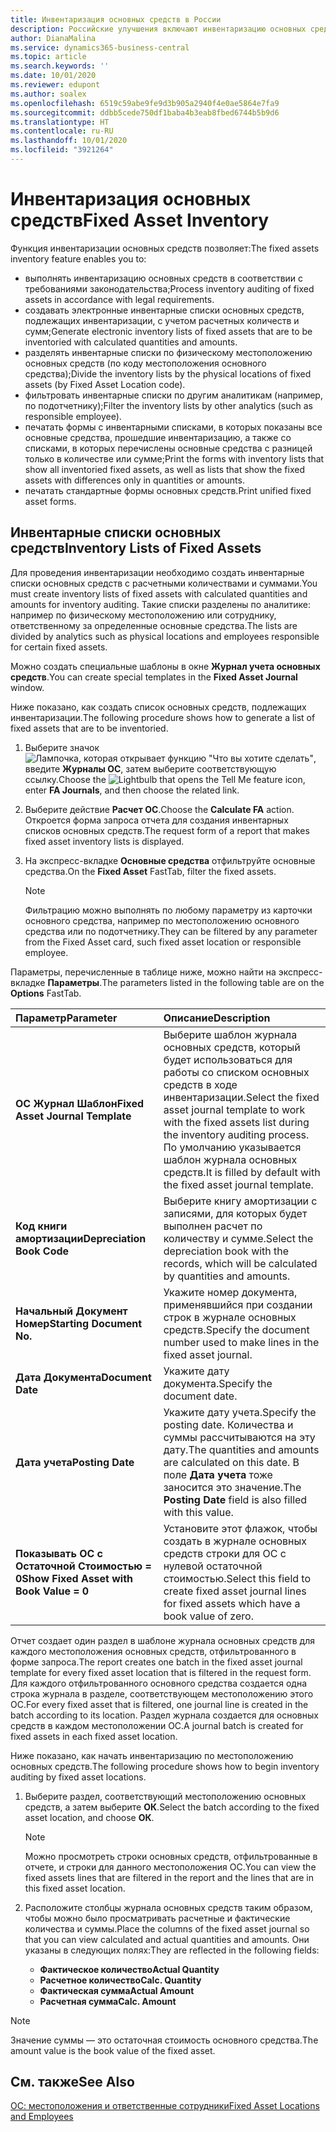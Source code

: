 ```yaml
---
title: Инвентаризация основных средств в России
description: Российские улучшения включают инвентаризацию основных средств.
author: DianaMalina
ms.service: dynamics365-business-central
ms.topic: article
ms.search.keywords: ''
ms.date: 10/01/2020
ms.reviewer: edupont
ms.author: soalex
ms.openlocfilehash: 6519c59abe9fe9d3b905a2940f4e0ae5864e7fa9
ms.sourcegitcommit: ddbb5cede750df1baba4b3eab8fbed6744b5b9d6
ms.translationtype: HT
ms.contentlocale: ru-RU
ms.lasthandoff: 10/01/2020
ms.locfileid: "3921264"
---
```

# <a name="fixed-asset-inventory"></a><span data-ttu-id="ddd6f-103">Инвентаризация основных средств</span><span class="sxs-lookup"><span data-stu-id="ddd6f-103">Fixed Asset Inventory</span></span>

<span data-ttu-id="ddd6f-104">Функция инвентаризации основных средств позволяет:</span><span class="sxs-lookup"><span data-stu-id="ddd6f-104">The fixed assets inventory feature enables you to:</span></span>

- <span data-ttu-id="ddd6f-105">выполнять инвентаризацию основных средств в соответствии с требованиями законодательства;</span><span class="sxs-lookup"><span data-stu-id="ddd6f-105">Process inventory auditing of fixed assets in accordance with legal requirements.</span></span>
- <span data-ttu-id="ddd6f-106">создавать электронные инвентарные списки основных средств, подлежащих инвентаризации, с учетом расчетных количеств и сумм;</span><span class="sxs-lookup"><span data-stu-id="ddd6f-106">Generate electronic inventory lists of fixed assets that are to be inventoried with calculated quantities and amounts.</span></span>
- <span data-ttu-id="ddd6f-107">разделять инвентарные списки по физическому местоположению основных средств (по коду местоположения основного средства);</span><span class="sxs-lookup"><span data-stu-id="ddd6f-107">Divide the inventory lists by the physical locations of fixed assets (by Fixed Asset Location code).</span></span>
- <span data-ttu-id="ddd6f-108">фильтровать инвентарные списки по другим аналитикам (например, по подотчетнику);</span><span class="sxs-lookup"><span data-stu-id="ddd6f-108">Filter the inventory lists by other analytics (such as responsible employee).</span></span>
- <span data-ttu-id="ddd6f-109">печатать формы с инвентарными списками, в которых показаны все основные средства, прошедшие инвентаризацию, а также со списками, в которых перечислены основные средства с разницей только в количестве или сумме;</span><span class="sxs-lookup"><span data-stu-id="ddd6f-109">Print the forms with inventory lists that show all inventoried fixed assets, as well as lists that show the fixed assets with differences only in quantities or amounts.</span></span>
- <span data-ttu-id="ddd6f-110">печатать стандартные формы основных средств.</span><span class="sxs-lookup"><span data-stu-id="ddd6f-110">Print unified fixed asset forms.</span></span>



## <a name="inventory-lists-of-fixed-assets"></a><span data-ttu-id="ddd6f-111">Инвентарные списки основных средств</span><span class="sxs-lookup"><span data-stu-id="ddd6f-111">Inventory Lists of Fixed Assets</span></span>

<span data-ttu-id="ddd6f-112">Для проведения инвентаризации необходимо создать инвентарные списки основных средств с расчетными количествами и суммами.</span><span class="sxs-lookup"><span data-stu-id="ddd6f-112">You must create inventory lists of fixed assets with calculated quantities and amounts for inventory auditing.</span></span> <span data-ttu-id="ddd6f-113">Такие списки разделены по аналитике: например по физическому местоположению или сотруднику, ответственному за определенные основные средства.</span><span class="sxs-lookup"><span data-stu-id="ddd6f-113">The lists are divided by analytics such as physical locations and employees responsible for certain fixed assets.</span></span>

<span data-ttu-id="ddd6f-114">Можно создать специальные шаблоны в окне **Журнал учета основных средств**.</span><span class="sxs-lookup"><span data-stu-id="ddd6f-114">You can create special templates in the **Fixed Asset Journal** window.</span></span>

<span data-ttu-id="ddd6f-115">Ниже показано, как создать список основных средств, подлежащих инвентаризации.</span><span class="sxs-lookup"><span data-stu-id="ddd6f-115">The following procedure shows how to generate a list of fixed assets that are to be inventoried.</span></span>

1. <span data-ttu-id="ddd6f-116">Выберите значок ![Лампочка, которая открывает функцию "Что вы хотите сделать"](../../media/ui-search/search_small.png "Что вы хотите сделать"), введите **Журналы ОС**, затем выберите соответствующую ссылку.</span><span class="sxs-lookup"><span data-stu-id="ddd6f-116">Choose the ![Lightbulb that opens the Tell Me feature](../../media/ui-search/search_small.png "Tell me what you want to do") icon, enter **FA Journals**, and then choose the related link.</span></span>

2. <span data-ttu-id="ddd6f-117">Выберите действие **Расчет ОС**.</span><span class="sxs-lookup"><span data-stu-id="ddd6f-117">Choose the **Calculate FA** action.</span></span> <span data-ttu-id="ddd6f-118">Откроется форма запроса отчета для создания инвентарных списков основных средств.</span><span class="sxs-lookup"><span data-stu-id="ddd6f-118">The request form of a report that makes fixed asset inventory lists is displayed.</span></span>

3. <span data-ttu-id="ddd6f-119">На экспресс-вкладке **Основные средства** отфильтруйте основные средства.</span><span class="sxs-lookup"><span data-stu-id="ddd6f-119">On the **Fixed Asset** FastTab, filter the fixed assets.</span></span>

   > [!NOTE]
   > <span data-ttu-id="ddd6f-120">Фильтрацию можно выполнять по любому параметру из карточки основного средства, например по местоположению основного средства или по подотчетнику.</span><span class="sxs-lookup"><span data-stu-id="ddd6f-120">They can be filtered by any parameter from the Fixed Asset card, such fixed asset location or responsible employee.</span></span>

<span data-ttu-id="ddd6f-121">Параметры, перечисленные в таблице ниже, можно найти на экспресс-вкладке **Параметры**.</span><span class="sxs-lookup"><span data-stu-id="ddd6f-121">The parameters listed in the following table are on the **Options** FastTab.</span></span>

| <span data-ttu-id="ddd6f-122">Параметр</span><span class="sxs-lookup"><span data-stu-id="ddd6f-122">Parameter</span></span>                                | <span data-ttu-id="ddd6f-123">Описание</span><span class="sxs-lookup"><span data-stu-id="ddd6f-123">Description</span></span>                                                  |
| :--------------------------------------- | :----------------------------------------------------------- |
| <span data-ttu-id="ddd6f-124">**ОС Журнал Шаблон**</span><span class="sxs-lookup"><span data-stu-id="ddd6f-124">**Fixed Asset Journal Template**</span></span>         | <span data-ttu-id="ddd6f-125">Выберите шаблон журнала основных средств, который будет использоваться для работы со списком основных средств в ходе инвентаризации.</span><span class="sxs-lookup"><span data-stu-id="ddd6f-125">Select the fixed asset journal template to work with the fixed assets list during the inventory auditing process.</span></span> <span data-ttu-id="ddd6f-126">По умолчанию указывается шаблон журнала основных средств.</span><span class="sxs-lookup"><span data-stu-id="ddd6f-126">It is filled by default with the fixed asset journal template.</span></span> |
| <span data-ttu-id="ddd6f-127">**Код книги амортизации**</span><span class="sxs-lookup"><span data-stu-id="ddd6f-127">**Depreciation Book Code**</span></span>               | <span data-ttu-id="ddd6f-128">Выберите книгу амортизации с записями, для которых будет выполнен расчет по количеству и сумме.</span><span class="sxs-lookup"><span data-stu-id="ddd6f-128">Select the depreciation book with the records, which will be calculated by quantities and amounts.</span></span> |
| <span data-ttu-id="ddd6f-129">**Начальный Документ Номер**</span><span class="sxs-lookup"><span data-stu-id="ddd6f-129">**Starting Document No.**</span></span>                | <span data-ttu-id="ddd6f-130">Укажите номер документа, применявшийся при создании строк в журнале основных средств.</span><span class="sxs-lookup"><span data-stu-id="ddd6f-130">Specify the document number used to make lines in the fixed asset journal.</span></span> |
| <span data-ttu-id="ddd6f-131">**Дата Документа**</span><span class="sxs-lookup"><span data-stu-id="ddd6f-131">**Document Date**</span></span>                        | <span data-ttu-id="ddd6f-132">Укажите дату документа.</span><span class="sxs-lookup"><span data-stu-id="ddd6f-132">Specify the document date.</span></span>                                   |
| <span data-ttu-id="ddd6f-133">**Дата учета**</span><span class="sxs-lookup"><span data-stu-id="ddd6f-133">**Posting Date**</span></span>                         | <span data-ttu-id="ddd6f-134">Укажите дату учета.</span><span class="sxs-lookup"><span data-stu-id="ddd6f-134">Specify the posting date.</span></span> <span data-ttu-id="ddd6f-135">Количества и суммы рассчитываются на эту дату.</span><span class="sxs-lookup"><span data-stu-id="ddd6f-135">The quantities and amounts are calculated on this date.</span></span> <span data-ttu-id="ddd6f-136">В поле **Дата учета** тоже заносится это значение.</span><span class="sxs-lookup"><span data-stu-id="ddd6f-136">The **Posting Date** field is also filled with this value.</span></span> |
| <span data-ttu-id="ddd6f-137">**Показывать ОС с Остаточной Стоимостью = 0**</span><span class="sxs-lookup"><span data-stu-id="ddd6f-137">**Show Fixed Asset with Book Value = 0**</span></span> | <span data-ttu-id="ddd6f-138">Установите этот флажок, чтобы создать в журнале основных средств строки для ОС с нулевой остаточной стоимостью.</span><span class="sxs-lookup"><span data-stu-id="ddd6f-138">Select this field to create fixed asset journal lines for fixed assets which have a book value of zero.</span></span> |

<span data-ttu-id="ddd6f-139">Отчет создает один раздел в шаблоне журнала основных средств для каждого местоположения основных средств, отфильтрованного в форме запроса.</span><span class="sxs-lookup"><span data-stu-id="ddd6f-139">The report creates one batch in the fixed asset journal template for every fixed asset location that is filtered in the request form.</span></span> <span data-ttu-id="ddd6f-140">Для каждого отфильтрованного основного средства создается одна строка журнала в разделе, соответствующем местоположению этого ОС.</span><span class="sxs-lookup"><span data-stu-id="ddd6f-140">For every fixed asset that is filtered, one journal line is created in the batch according to its location.</span></span> <span data-ttu-id="ddd6f-141">Раздел журнала создается для основных средств в каждом местоположении ОС.</span><span class="sxs-lookup"><span data-stu-id="ddd6f-141">A journal batch is created for fixed assets in each fixed asset location.</span></span>

<span data-ttu-id="ddd6f-142">Ниже показано, как начать инвентаризацию по местоположению основных средств.</span><span class="sxs-lookup"><span data-stu-id="ddd6f-142">The following procedure shows how to begin inventory auditing by fixed asset locations.</span></span>

1. <span data-ttu-id="ddd6f-143">Выберите раздел, соответствующий местоположению основных средств, а затем выберите **ОК**.</span><span class="sxs-lookup"><span data-stu-id="ddd6f-143">Select the batch according to the fixed asset location, and choose **ОК**.</span></span>

   > [!NOTE]
   > <span data-ttu-id="ddd6f-144">Можно просмотреть строки основных средств, отфильтрованные в отчете, и строки для данного местоположения ОС.</span><span class="sxs-lookup"><span data-stu-id="ddd6f-144">You can view the fixed assets lines that are filtered in the report and the lines that are in this fixed asset location.</span></span>

2. <span data-ttu-id="ddd6f-145">Расположите столбцы журнала основных средств таким образом, чтобы можно было просматривать расчетные и фактические количества и суммы.</span><span class="sxs-lookup"><span data-stu-id="ddd6f-145">Place the columns of the fixed asset journal so that you can view calculated and actual quantities and amounts.</span></span> <span data-ttu-id="ddd6f-146">Они указаны в следующих полях:</span><span class="sxs-lookup"><span data-stu-id="ddd6f-146">They are reflected in the following fields:</span></span>

   - <span data-ttu-id="ddd6f-147">**Фактическое количество**</span><span class="sxs-lookup"><span data-stu-id="ddd6f-147">**Actual Quantity**</span></span>
   - <span data-ttu-id="ddd6f-148">**Расчетное количество**</span><span class="sxs-lookup"><span data-stu-id="ddd6f-148">**Calc. Quantity**</span></span>
   - <span data-ttu-id="ddd6f-149">**Фактическая сумма**</span><span class="sxs-lookup"><span data-stu-id="ddd6f-149">**Actual Amount**</span></span>
   - <span data-ttu-id="ddd6f-150">**Расчетная сумма**</span><span class="sxs-lookup"><span data-stu-id="ddd6f-150">**Calc. Amount**</span></span>



> [!NOTE]
> <span data-ttu-id="ddd6f-151">Значение суммы — это остаточная стоимость основного средства.</span><span class="sxs-lookup"><span data-stu-id="ddd6f-151">The amount value is the book value of the fixed asset.</span></span>





## <a name="see-also"></a><span data-ttu-id="ddd6f-152">См. также</span><span class="sxs-lookup"><span data-stu-id="ddd6f-152">See Also</span></span>

[<span data-ttu-id="ddd6f-153">ОС: местоположения и ответственные сотрудники</span><span class="sxs-lookup"><span data-stu-id="ddd6f-153">Fixed Asset Locations and Employees</span></span>](Fixed-Asset-Locations-and-Employees.md)
